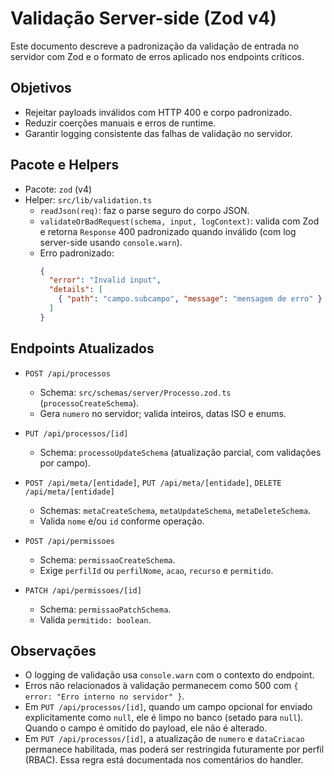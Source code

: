 # Validação Server-side (Zod v4)

Este documento descreve a padronização da validação de entrada no servidor com Zod
e o formato de erros aplicado nos endpoints críticos.

## Objetivos

- Rejeitar payloads inválidos com HTTP 400 e corpo padronizado.
- Reduzir coerções manuais e erros de runtime.
- Garantir logging consistente das falhas de validação no servidor.

## Pacote e Helpers

- Pacote: `zod` (v4)
- Helper: `src/lib/validation.ts`
  - `readJson(req)`: faz o parse seguro do corpo JSON.
  - `validateOrBadRequest(schema, input, logContext)`: valida com Zod e retorna
    `Response` 400 padronizado quando inválido (com log server-side usando `console.warn`).
  - Erro padronizado:
    ```json
    {
      "error": "Invalid input",
      "details": [
        { "path": "campo.subcampo", "message": "mensagem de erro" }
      ]
    }
    ```

## Endpoints Atualizados

- `POST /api/processos`
  - Schema: `src/schemas/server/Processo.zod.ts` (`processoCreateSchema`).
  - Gera `numero` no servidor; valida inteiros, datas ISO e enums.

- `PUT /api/processos/[id]`
  - Schema: `processoUpdateSchema` (atualização parcial, com validações por campo).

- `POST /api/meta/[entidade]`, `PUT /api/meta/[entidade]`, `DELETE /api/meta/[entidade]`
  - Schemas: `metaCreateSchema`, `metaUpdateSchema`, `metaDeleteSchema`.
  - Valida `nome` e/ou `id` conforme operação.

- `POST /api/permissoes`
  - Schema: `permissaoCreateSchema`.
  - Exige `perfilId` ou `perfilNome`, `acao`, `recurso` e `permitido`.

- `PATCH /api/permissoes/[id]`
  - Schema: `permissaoPatchSchema`.
  - Valida `permitido: boolean`.

## Observações

- O logging de validação usa `console.warn` com o contexto do endpoint.
- Erros não relacionados à validação permanecem como 500 com `{ error: "Erro interno no servidor" }`.
- Em `PUT /api/processos/[id]`, quando um campo opcional for enviado explicitamente como `null`,
  ele é limpo no banco (setado para `null`). Quando o campo é omitido do payload, ele não é alterado.
- Em `PUT /api/processos/[id]`, a atualização de `numero` e `dataCriacao` permanece habilitada,
  mas poderá ser restringida futuramente por perfil (RBAC). Essa regra está documentada nos comentários do handler.
